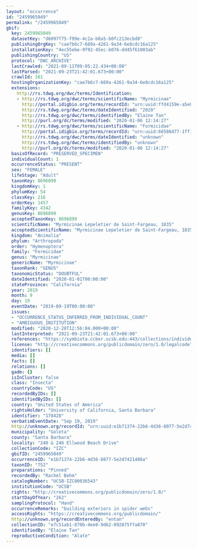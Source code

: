 ```yaml
---
layout: "occurrence"
id: "2459965049"
permalink: "/2459965049"
gbif:
  key: 2459965049
  datasetKey: "d6097f75-f99e-4c2a-b8a5-b0fc213ecbd0"
  publishingOrgKey: "cae7b6c7-669a-4261-9a34-6e8cdc16a125"
  installationKey: "4ec55ebe-9f92-45ec-b076-dd45f61003ab"
  publishingCountry: "US"
  protocol: "DWC_ARCHIVE"
  lastCrawled: "2021-09-11T09:05:22.434+00:00"
  lastParsed: "2021-09-23T21:42:01.673+00:00"
  crawlId: 161
  hostingOrganizationKey: "cae7b6c7-669a-4261-9a34-6e8cdc16a125"
  extensions:
    http://rs.tdwg.org/dwc/terms/Identification:
    - http://rs.tdwg.org/dwc/terms/scientificName: "Myrmicinae"
      http://portal.idigbio.org/terms/recordId: "urn:uuid:ffd4159e-a5e0-49bb-ac53-8bd7039b54a4"
      http://rs.tdwg.org/dwc/terms/dateIdentified: "2020"
      http://rs.tdwg.org/dwc/terms/identifiedBy: "Elaine Tan"
      http://purl.org/dc/terms/modified: "2020-01-06 12:14:27"
    - http://rs.tdwg.org/dwc/terms/scientificName: "Formicidae"
      http://portal.idigbio.org/terms/recordId: "urn:uuid:66586d77-1ff1-4188-87e2-31afc4bcf4b6"
      http://rs.tdwg.org/dwc/terms/dateIdentified: "unknown"
      http://rs.tdwg.org/dwc/terms/identifiedBy: "unknown"
      http://purl.org/dc/terms/modified: "2020-01-06 12:14:27"
  basisOfRecord: "PRESERVED_SPECIMEN"
  individualCount: 1
  occurrenceStatus: "PRESENT"
  sex: "FEMALE"
  lifeStage: "Adult"
  taxonKey: 8696899
  kingdomKey: 1
  phylumKey: 54
  classKey: 216
  orderKey: 1457
  familyKey: 4342
  genusKey: 8696899
  acceptedTaxonKey: 8696899
  scientificName: "Myrmicinae Lepeletier de Saint-Fargeau, 1835"
  acceptedScientificName: "Myrmicinae Lepeletier de Saint-Fargeau, 1835"
  kingdom: "Animalia"
  phylum: "Arthropoda"
  order: "Hymenoptera"
  family: "Formicidae"
  genus: "Myrmicinae"
  genericName: "Myrmicinae"
  taxonRank: "GENUS"
  taxonomicStatus: "DOUBTFUL"
  dateIdentified: "2020-01-01T00:00:00"
  stateProvince: "California"
  year: 2019
  month: 9
  day: 19
  eventDate: "2019-09-19T00:00:00"
  issues:
  - "OCCURRENCE_STATUS_INFERRED_FROM_INDIVIDUAL_COUNT"
  - "AMBIGUOUS_INSTITUTION"
  modified: "2020-12-28T12:56:04.000+00:00"
  lastInterpreted: "2021-09-23T21:42:01.673+00:00"
  references: "https://symbiota.ccber.ucsb.edu:443/collections/individual/index.php?occid=178428"
  license: "http://creativecommons.org/publicdomain/zero/1.0/legalcode"
  identifiers: []
  media: []
  facts: []
  relations: []
  gadm: {}
  isInCluster: false
  class: "Insecta"
  countryCode: "US"
  recordedByIDs: []
  identifiedByIDs: []
  country: "United States of America"
  rightsHolder: "University of California, Santa Barbara"
  identifier: "178428"
  verbatimEventDate: "Sep 19, 2019"
  http://unknown.org/recordId: "urn:uuid:e1b71374-22b6-4d36-8077-5e2d7421486a"
  municipality: "Goleta"
  county: "Santa Barbara"
  locality: "240 & 246 Ellwood Beach Drive"
  collectionCode: "IZC"
  gbifID: "2459965049"
  occurrenceID: "e1b71374-22b6-4d36-8077-5e2d7421486a"
  taxonID: "752"
  preparations: "Pinned"
  recordedBy: "Rachel Behm"
  catalogNumber: "UCSB-IZC00036543"
  institutionCode: "UCSB"
  rights: "http://creativecommons.org/publicdomain/zero/1.0/"
  startDayOfYear: "262"
  samplingProtocol: "Hand"
  occurrenceRemarks: "building exteriors in spider webs"
  accessRights: "https://creativecommons.org/publicdomain/"
  http://unknown.org/recordEnteredBy: "entan"
  collectionID: "e7c51ab1-870b-4ee8-9d62-092875ffa870"
  identifiedBy: "Elaine Tan"
  reproductiveCondition: "Alate"
---
```

